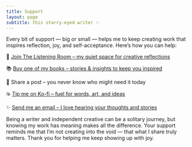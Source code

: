```yaml
---
title: Support 
layout: page
subtitle: this starry-eyed writer ✨
---
```


Every bit of support — big or small — helps me to keep creating work that inspires reflection, joy, and self-acceptance. Here’s how you can help:

  🌙 [Join The Listening Room – my quiet space for creative reflections](https://payhip.com/b/ROPCQ)

  📚 [Buy one of my books – stories & insights to keep you inspired](https://payhip.com/ArcadiaPage)

  💌 Share a post – you never know who might need it today

  ☕ [Tip me on Ko-fi – fuel for words, art, and ideas](https://ko-fi.com/arcadiapage)

  ✨ [Send me an email – I love hearing your thoughts and stories](mailto:arcadia@arcadiapage.com)

Being a writer and independent creative can be a solitary journey, but knowing my work has meaning makes all the difference. Your support reminds me that I’m not creating into the void — that what I share truly matters.
Thank you for helping me keep showing up with joy.
